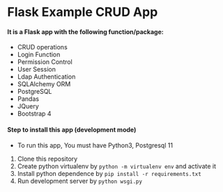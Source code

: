 # Flask Example CRUD App

#### It is a Flask app with the following function/package:
- CRUD operations
- Login Function
- Permission Control
- User Session
- Ldap Authentication
- SQLAlchemy ORM
- PostgreSQL
- Pandas
- JQuery
- Bootstrap 4

#### Step to install this app (development mode)
- To run this app, You must have Python3, Postgresql 11
1. Clone this repository
2. Create python virtualenv by `python -m virtualenv env` and activate it
3. Install python dependence by `pip install -r requirements.txt`
4. Run development server by `python wsgi.py`